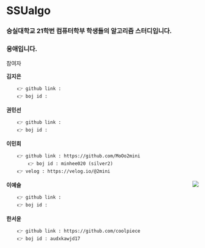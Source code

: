 # SSUalgo

### 숭실대학교 21학번 컴퓨터학부 학생들의 알고리즘 스터디입니다.
### 응애입니다.


참여자

**김지은**  
```
	👉 github link :   
	👉 boj id :   
```
	  
**권민선** 
```
	👉 github link :   
	👉 boj id :   
```
**이민희**   
```
	👉 github link : https://github.com/MoOo2mini    
    	👉 boj id : minhee020 (silver2)    
	👉 velog : https://velog.io/@2mini   
```
<img align='right' src="http://mazassumnida.wtf/api/v2/generate_badge?boj=minhee020">

	      
**이예슬**    
```
	👉 github link :   
	👉 boj id :   
```
	    
**한서윤**   
```
	👉 github link : https://github.com/coolpiece
	👉 boj id : audxkawjd17
```

